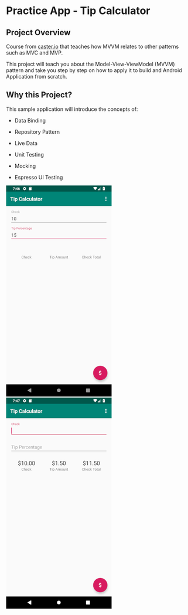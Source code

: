 # Practice App - Tip Calculator

## Project Overview
Course from [caster.io](https://caster.io/courses/android-mvvm-pattern "caster.io") that teaches how MVVM relates to other patterns such as MVC and MVP.

This project will teach you about the Model-View-ViewModel (MVVM) pattern and take you step by step on how to apply it to build and Android Application from scratch. 


## Why this Project?

This sample application will introduce the concepts of: 

- Data Binding

- Repository Pattern

- Live Data

- Unit Testing

- Mocking

- Espresso UI Testing

![Alt text](tip_calculator_default.png?raw=true "Tip Calculator Image One") 
![Alt text](tip_calculator_2.png?raw=true "Tip Calculator Image Two")


